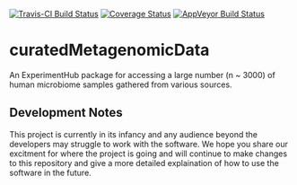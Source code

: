 [![Travis-CI Build Status](https://travis-ci.org/.svg?branch=master)](https://travis-ci.org/)
[![Coverage Status](https://img.shields.io/codecov/c/github//master.svg)](https://codecov.io/github/?branch=master)
[![AppVeyor Build Status](https://ci.appveyor.com/api/projects/status/github/schifferl/curatedMetagenomicData?branch=master&svg=true)](https://ci.appveyor.com/project/schifferl/curatedMetagenomicData)

# curatedMetagenomicData

An ExperimentHub package for accessing a large number (n ~ 3000) of human 
microbiome samples gathered from various sources.

## Development Notes

This project is currently in its infancy and any audience beyond the developers 
may struggle to work with the software. We hope you share our excitment for 
where the project is going and will continue to make changes to this repository 
and give a more detailed explaination of how to use the software in the future.
